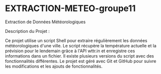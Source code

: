 # EXTRACTION-METEO-groupe11
Extraction de Données Météorologiques


Description du Projet :


Ce projet utilise un script Shell pour extraire régulièrement les données météorologiques d'une ville. Le script récupère la température actuelle et la prévision pour le lendemain grâce à l'API wttr.in et enregistre ces informations dans un fichier. Il existe plusieurs versions du script avec des fonctionnalités différentes. Le projet est géré avec Git et GitHub pour suivre les modifications et les ajouts de fonctionnalités.

